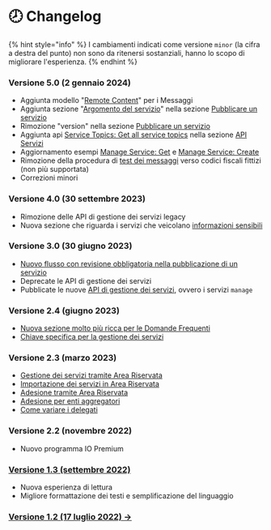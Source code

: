 # 🕗 Changelog

{% hint style="info" %}
I cambiamenti indicati come versione `minor` (la cifra a destra del punto) non sono da ritenersi sostanziali, hanno lo scopo di migliorare l'esperienza.
{% endhint %}

### Versione 5.0 (2 gennaio 2024)

* Aggiunta modello "[Remote Content](funzionalita/inviare-un-messaggio/inviare-un-messaggio-a-contenuto-remoto.md)" per i Messaggi
* Aggiunta sezione "[Argomento del servizio](funzionalita/pubblicare-un-servizio/argomento-del-servizio.md)" nella sezione [Pubblicare un servizio](funzionalita/pubblicare-un-servizio/)
* Rimozione "version" nella sezione [Pubblicare un servizio](funzionalita/pubblicare-un-servizio/)
* Aggiunta api [Service Topics: Get all service topics](api-e-specifiche/api-servizi/service-topics-get-all-service-topics.md) nella sezione [API Servizi](api-e-specifiche/api-servizi/)
* Aggiornamento esempi [Manage Service: Get](api-e-specifiche/api-servizi/manage-service-get.md) e [Manage Service: Create](api-e-specifiche/api-servizi/manage-service-create.md)
* Rimozione della procedura di [test dei messaggi](funzionalita/inviare-un-messaggio/messaggi-di-test.md) verso codici fiscali fittizi (non più supportata)
* Correzioni minori

### Versione 4.0 (30 settembre 2023)

* Rimozione delle API di gestione dei servizi legacy
* Nuova sezione che riguarda i servizi che veicolano [informazioni sensibili](funzionalita/pubblicare-un-servizio/informazioni-sensibili.md)

### Versione 3.0 (30 giugno 2023)

* [Nuovo flusso con revisione obbligatoria nella pubblicazione di un servizio](funzionalita/pubblicare-un-servizio/)
* Deprecate le API di gestione dei servizi
* Pubblicate le nuove [API di gestione dei servizi](api-e-specifiche/api-servizi/), ovvero i servizi `manage`

### Versione 2.4 (giugno 2023)

* [Nuova sezione molto più ricca per le Domande Frequenti](https://docs.pagopa.it/kb-enti)
* [Chiave specifica per la gestione dei servizi](funzionalita/pubblicare-un-servizio/creare-un-servizio.md#tramite-api)

### Versione 2.3 (marzo 2023)

* [Gestione dei servizi tramite Area Riservata](funzionalita/pubblicare-un-servizio/creare-un-servizio.md#tramite-area-riservata)
* [Importazione dei servizi in Area Riservata](funzionalita/pubblicare-un-servizio/importare-servizi-nellarea-riservata.md)
* [Adesione tramite Area Riservata](setup-iniziale/adesione-tramite-larea-riservata.md)
* [Adesione per enti aggregatori](setup-iniziale/)
* [Come variare i delegati](https://docs.pagopa.it/kb-enti-adesione/domande-frequenti/domande-e-risposte-sulladesione-a-io#come-posso-variare-referente-e-o-delegati-del-mio-ente)

### Versione 2.2 (novembre 2022)

* Nuovo programma IO Premium

### [Versione 1.3 (settembre 2022)](https://docs.pagopa.it/io-guida-tecnica-1.3/)

* Nuova esperienza di lettura
* Migliore formattazione dei testi e semplificazione del linguaggio

### [Versione 1.2 (17 luglio 2022) ->](https://io.italia.it/assets/download/it/onboarding/220725\_guida\_tecnica\_all\_integrazione\_dei\_servizi\_in\_app\_io-v\_1.2.pdf)
